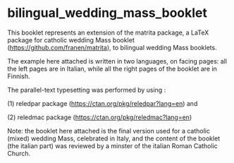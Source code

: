 # bilingual_wedding_mass_booklet

This booklet represents an extension of the matrita package, a LaTeX package for catholic wedding Mass booklet (https://github.com/franen/matrita), to bilingual wedding Mass booklets.

The example here attached is written in two languages, on facing pages: all the left pages are in Italian, while all the right pages of the booklet are in Finnish.

The parallel-text typesetting was performed by using :

(1) reledpar package (https://ctan.org/pkg/reledpar?lang=en) and

(2) reledmac package (https://ctan.org/pkg/reledmac?lang=en)

Note: the booklet here attached is the final version used for a catholic (mixed) wedding Mass, celebrated in Italy, and the content of the booklet (the italian part) was reviewed by a minster of the italian Roman Catholic Church.
